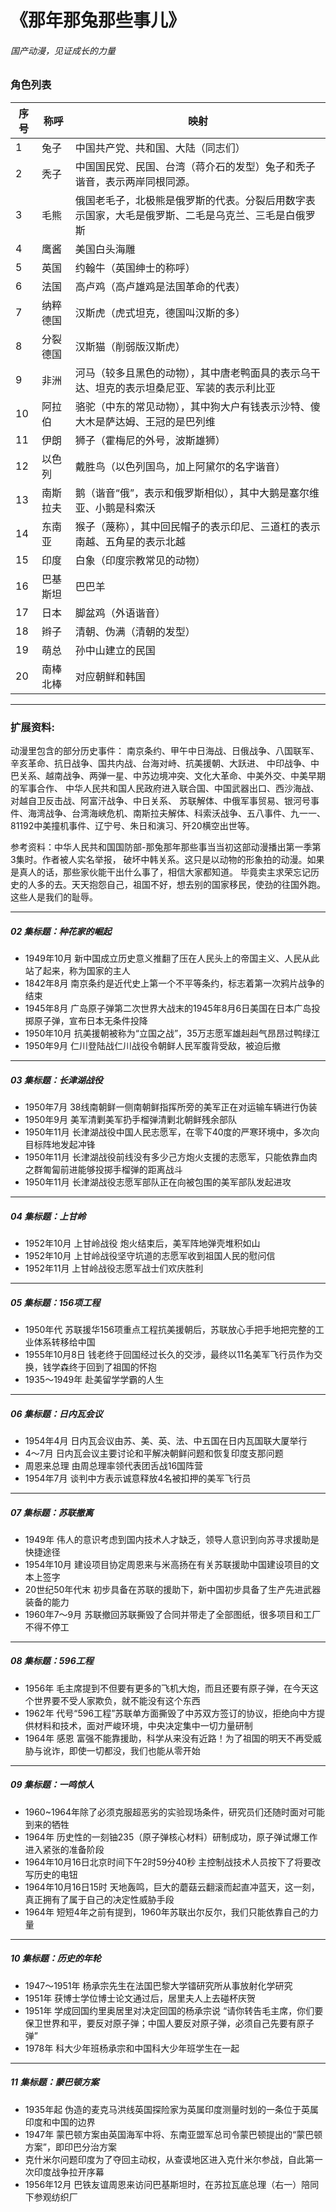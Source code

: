 # 《那年那兔那些事儿》
###### 国产动漫，见证成长的力量

### 角色列表
| 序号 | 称呼 | 映射 |
| --- | --- | --- |
| 1 | 兔子 | 中国共产党、共和国、大陆（同志们）|
| 2 | 秃子 | 中国国民党、民国、台湾（蒋介石的发型）兔子和秃子谐音，表示两岸同根同源。| 
| 3 | 毛熊 | 俄国老毛子，北极熊是俄罗斯的代表。分裂后用数字表示国家，大毛是俄罗斯、二毛是乌克兰、三毛是白俄罗斯 |
| 4 | 鹰酱 | 美国白头海雕 |
| 5 | 英国 | 约翰牛（英国绅士的称呼）|
| 6 | 法国 | 高卢鸡（高卢雄鸡是法国革命的代表）|
| 7 | 纳粹德国 | 汉斯虎（虎式坦克，德国叫汉斯的多）|
| 8 | 分裂德国 | 汉斯猫（削弱版汉斯虎）|
| 9 | 非洲 | 河马（较多且黑色的动物），其中唐老鸭面具的表示乌干达、坦克的表示坦桑尼亚、军装的表示利比亚|
| 10 | 阿拉伯 | 骆驼（中东的常见动物），其中狗大户有钱表示沙特、傻大木是萨达姆、王冠的是巴列维|
| 11 | 伊朗 | 狮子（霍梅尼的外号，波斯雄狮）|
| 12 | 以色列 | 戴胜鸟（以色列国鸟，加上阿黛尔的名字谐音）|
| 13 | 南斯拉夫 | 鹅（谐音“俄”，表示和俄罗斯相似），其中大鹅是塞尔维亚、小鹅是科索沃|
| 14 | 东南亚 | 猴子（蔑称），其中回民帽子的表示印尼、三道杠的表示南越、五角星的表示北越|
| 15 | 印度 | 白象（印度宗教常见的动物）|
| 16 | 巴基斯坦 | 巴巴羊|
| 17 | 日本 | 脚盆鸡（外语谐音）|
| 18 | 辫子 | 清朝、伪满（清朝的发型）|
| 19 | 萌总 | 孙中山建立的民国 |
| 20 | 南棒北棒 | 对应朝鲜和韩国 |

--- 

### 扩展资料:
动漫里包含的部分历史事件：
南京条约、甲午中日海战、日俄战争、八国联军、辛亥革命、抗日战争、国共内战、台海对峙、抗美援朝、大跃进、
中印战争、中巴关系、越南战争、两弹一星、中苏边境冲突、文化大革命、中美外交、中美早期的军事合作、
中华人民共和国人民政府进入联合国、中国武器出口、西沙海战、对越自卫反击战、阿富汗战争、中日关系、
苏联解体、中俄军事贸易、银河号事件、海湾战争、台湾海峡危机、南斯拉夫解体、科索沃战争、五八事件、九一一、
81192中美撞机事件、辽宁号、朱日和演习、歼20横空出世等。

参考资料：中华人民共和国国防部-那兔那年那些事当当初这部动漫播出第一季第3集时。作者被人实名举报，
破坏中韩关系。这只是以动物的形象拍的动漫。如果是真人的话，那些家伙能干出什么事了，相信大家都知道。
毕竟卖主求荣忘记历史的人多的去。天天抱怨自己，祖国不好，想去别的国家移民，使劲的往国外跑。这些人是我们的耻辱。

--- 

##### 02 集标题：种花家的崛起
* 1949年10月 新中国成立历史意义推翻了压在人民头上的帝国主义、人民从此站了起来，称为国家的主人
* 1842年8月 南京条约是近代史上第一个不平等条约，标志着第一次鸦片战争的结束
* 1945年8月 广岛原子弹第二次世界大战末的1945年8月6日美国在日本广岛投掷原子弹，宣布日本无条件投降
* 1950年10月 抗美援朝被称为“立国之战”，35万志愿军雄赳赳气昂昂过鸭绿江
* 1950年9月 仁川登陆战仁川战役令朝鲜人民军腹背受敌，被迫后撤

---

##### 03 集标题：长津湖战役
* 1950年7月 38线南朝鲜一侧南朝鲜指挥所旁的美军正在对运输车辆进行伪装
* 1950年9月 美军清剿美军扔手榴弹清剿北朝鲜残余部队
* 1950年11月 长津湖战役中国人民志愿军，在零下40度的严寒环境中，多次向目标阵地发起冲锋
* 1950年11月 长津湖战役前线没有多少己方炮火支援的志愿军，只能依靠血肉之群匍匐前进能够投掷手榴弹的距离战斗
* 1950年11月 长津湖战役志愿军部队正在向被包围的美军部队发起进攻

---

##### 04 集标题：上甘岭
* 1952年10月 上甘岭战役 炮火结束后，美军阵地弹壳堆积如山
* 1952年10月 上甘岭战役坚守坑道的志愿军收到祖国人民的慰问信
* 1952年11月 上甘岭战役志愿军战士们欢庆胜利

----

##### 05 集标题：156项工程
* 1950年代 苏联援华156项重点工程抗美援朝后，苏联放心手把手地把完整的工业体系转移给中国
* 1955年10月8日 钱老终于回国经过长久的交涉，最终以11名美军飞行员作为交换，钱学森终于回到了祖国的怀抱
* 1935～1949年 赴美留学学霸的人生

----

##### 06 集标题：日内瓦会议
* 1954年4月 日内瓦会议由苏、美、英、法、中五国在日内瓦国联大厦举行
* 4～7月 日内瓦会议主要讨论和平解决朝鲜问题和恢复印度支那问题
* 周恩来总理 由周总理率领代表团舌战16国阵营
* 1954年7月 谈判中方表示诚意释放4名被扣押的美军飞行员

----

##### 07 集标题：苏联撤离
* 1949年 伟人的意识考虑到国内技术人才缺乏，领导人意识到向苏寻求援助是快捷途径
* 1954年10月 建设项目协定周恩来与米高扬在有关苏联援助中国建设项目的文本上签字
* 20世纪50年代末 初步具备在苏联的援助下，新中国初步具备了生产先进武器装备的能力 
* 1960年7～9月 苏联撤回苏联撕毁了合同并带走了全部图纸，很多项目和工厂不得不停工

----

##### 08 集标题：596工程
* 1956年 毛主席提到不但要有更多的飞机大炮，而且还要有原子弹，在今天这个世界要不受人家欺负，就不能没有这个东西
* 1962年 代号“596工程”苏联单方面撕毁了中苏双方签订的协议，拒绝向中方提供材料和技术，面对严峻环境，中央决定集中一切力量研制
* 1964年 感恩 富强不能靠援助，科学从来没有近路！为了祖国的明天不再受威胁与讹诈，即使一切都没，我们也能从零开始

----

##### 09 集标题：一鸣惊人
* 1960~1964年除了必须克服超恶劣的实验现场条件，研究员们还随时面对可能到来的牺牲
* 1964年 历史性的一刻铀235（原子弹核心材料）研制成功，原子弹试爆工作进入紧张的准备阶段
* 1964年10月16日北京时间下午2时59分40秒 主控制战技术人员按下了将要改写历史的电钮
* 1964年10月16日15时 天地轰鸣，巨大的蘑菇云翻滚而起直冲蓝天，这一刻，真正拥有了属于自己的决定性威胁手段
* 1964年 短短4年之前有提到，1960年苏联出尔反尔，我们只能依靠自己的力量

---

##### 10 集标题：历史的年轮
* 1947～1951年 杨承宗先生在法国巴黎大学镭研究所从事放射化学研究
* 1951年 获博士学位博士论文通过后，居里夫人上去碰杯庆贺
* 1951年 学成回国约里奥居里对决定回国的杨承宗说
“请你转告毛主席，你们要保卫世界和平，要反对原子弹；中国人要反对原子弹，必须自己先要有原子弹”
* 1978年 科大少年班杨承宗和中国科大少年班学生在一起

---

##### 11 集标题：蒙巴顿方案
* 1935年起 伪造的麦克马洪线英国探险家为英属印度测量时划的一条位于英属印度和中国的边界
* 1947年 蒙巴顿方案由英国海军中将、东南亚盟军总司令蒙巴顿提出的“蒙巴顿方案”，即印巴分治方案
* 克什米尔问题印度为了夺回主动权，从查谟地区进入克什米尔参战，自此第一次印度战争拉开序幕
* 1956年12月 巴铁友谊周恩来访问巴基斯坦时，在苏拉瓦底总理（右一）陪同下参观纺织厂

